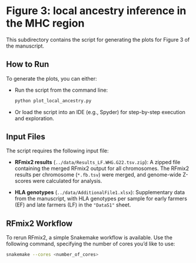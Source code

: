 # Figure 3: local ancestry inference in the MHC region

This subdirectory contains the script for generating the plots for Figure 3 of the manuscript.

## How to Run

To generate the plots, you can either:
- Run the script from the command line:
  ```bash
  python plot_local_ancestry.py
  ```
- Or load the script into an IDE (e.g., Spyder) for step-by-step execution and exploration.

## Input Files

The script requires the following input file:

- **RFmix2 results** (`../data/Results_LF.WHG.G22.tsv.zip`): A zipped file containing the merged RFmix2 output for all chromosomes. The RFmix2 results per chromosome (`*.fb.tsv`) were merged, and genome-wide Z-scores were calculated for analysis.

- **HLA genotypes** (`../data/AdditionalFile1.xlsx`): Supplementary data from the manuscript, with HLA genotypes per sample for early farmers (EF) and late farmers (LF) in the `"DataS1"` sheet.

## RFmix2 Workflow

To rerun RFmix2, a simple Snakemake workflow is available. Use the following command, specifying the number of cores you’d like to use:
  ```bash
  snakemake --cores <number_of_cores>
  ```

